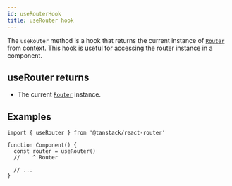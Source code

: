 ```yaml
---
id: useRouterHook
title: useRouter hook
---
```


The `useRouter` method is a hook that returns the current instance of [`Router`](../RouterClass) from context. This hook is useful for accessing the router instance in a component.

## useRouter returns

- The current [`Router`](../RouterClass) instance.

## Examples

```tsx
import { useRouter } from '@tanstack/react-router'

function Component() {
  const router = useRouter()
  //    ^ Router

  // ...
}
```
